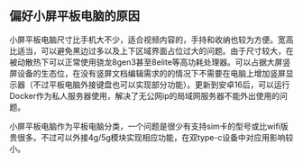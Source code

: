 ## 偏好小屏平板电脑的原因

小屏平板电脑尺寸比手机大不少，适合视频内容的，手持和收纳也较为方便。宽高比适当，可以避免黑边过多以及上下区域界面占位过大的问题。由于尺寸较大，在被动散热下可以正常使用骁龙8gen3甚至8elite等高功耗处理器。可以占据大屏竖屏设备的生态位，在没有竖屏文档编辑需求的的情况下不需要在电脑上增加竖屏显示器（不过平板电脑外接键盘也可以实现部分功能）。更新到安卓16后，可以运行Docker作为私人服务器使用，解决了无公网ip的局域网服务器不能外出使用的问题。

小屏平板电脑作为平板电脑分类，一个问题是很少有支持sim卡的型号或比wifi版贵很多。不过可以外接4g/5g模块实现相应功能，在双type-c设备中对应用影响较小。